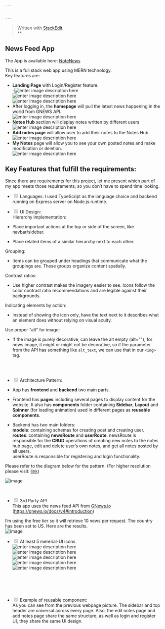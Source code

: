 ```yaml
---


---
```


<blockquote>
<p>Written with <a href="https://stackedit.io/">StackEdit</a>.<br>
**</p>
</blockquote>
<h2 id="news-feed-app">News Feed App</h2>
<p>The App is available here: <a href="https://newsnote.netlify.app/">NoteNews</a></p>
<p>This is a full stack web app using MERN technology.<br>
Key features are:</p>
<ul>
<li><strong>Landing Page</strong> with Login/Register feature.<br>
-<img src="https://i.imgur.com/uUhZCM2.png" alt="enter image description here"><br>
<img src="https://i.imgur.com/w27S1wM.png" alt="enter image description here"><br>
<img src="https://i.imgur.com/p3rn7l9.png" alt="enter image description here"></li>
<li>After logging in, the <strong>homepage</strong> will pull the latest news happening in the world from GNEWS API.<br>
<img src="https://i.imgur.com/X10Lmky.png" alt="enter image description here"></li>
<li><strong>Notes Hub</strong> section will display notes written by different users<br>
<img src="https://i.imgur.com/7uzOp9r.png" alt="enter image description here"></li>
<li><strong>Add notes page</strong> will allow user to add their notes to the Notes Hub.<br>
<img src="https://i.imgur.com/SP051Mc.png" alt="enter image description here"></li>
<li><strong>My Notes</strong> page will allow you to see your own posted notes and make modification or deletion.<br>
<img src="https://i.imgur.com/WUV4QF8.png" alt="enter image description here"></li>
</ul>
<h2 id="key-features-that-fulfill-the-requirements">Key Features that fulfill the requirements:</h2>
<p>Since there are requirements for this project, let me present which part of my app meets those requirements, so you don’t have to spend time looking.</p>
<ul>
<li class="task-list-item">
<p><input type="checkbox" class="task-list-item-checkbox" checked="true" disabled=""> Languages: I used TypeScript as the language choice and backend running on Express server on Node.js runtime.</p>
</li>
<li class="task-list-item">
<p><input type="checkbox" class="task-list-item-checkbox" checked="true" disabled=""> UI Design:<br>
Hierarchy implementation:</p>
</li>
<li>
<p>Place important actions at the top or side of the screen, like navbar/sidebar.</p>
</li>
<li>
<p>Place related items of a similar hierarchy next to each other.</p>
</li>
</ul>
<p>Grouping:</p>
<ul>
<li>Items can be grouped under headings that communicate what the groupings are. These groups organize content spatially.</li>
</ul>
<p>Contrast ratios:</p>
<ul>
<li>Use higher contrast makes the imagery easier to see. Icons follow the color contrast ratio recommendations and are legible against their backgrounds.</li>
</ul>
<p>Indicating elements by action:</p>
<ul>
<li>Instead of showing the icon only, have the text next to it describes what an element does without relying on visual acuity.</li>
</ul>
<p>Use proper “alt” for image:</p>
<ul>
<li>If the image is purely decorative, can leave the alt empty (alt=""), for news image, it might or might not be decorative, so if the parameter from the API has something like <code>alt_text</code>, we can use that in our <code>&lt;img&gt;</code> tag.</li>
</ul>
<br>
<br>
<ul>
<li class="task-list-item">
<p><input type="checkbox" class="task-list-item-checkbox" checked="true" disabled=""> Architecture Pattern:</p>
</li>
<li>
<p>App has <strong>frontend</strong> and <strong>backend</strong> two main parts.</p>
</li>
<li>
<p>Frontend has <strong>pages</strong> including several pages to display content for the website. It also has <strong>components</strong> folder containing <strong>Sidebar</strong>, <strong>Layout</strong> and <strong>Spinner</strong> (for loading animation) used in different pages as <strong>reusable components</strong>.</p>
</li>
<li>
<p>Backend has two main folders:<br>
<strong>models</strong>: containing schemas for creating post and creating user.<br>
<strong>routes</strong>: containing <strong>newsRoute</strong> and <strong>userRoute</strong>. newsRoute is responsible for the <strong>CRUD</strong> operations of creating new notes to the notes hub page, edit and delete user’s own notes, and get all notes posted by all users.<br>
userRoute is responsible for registering and login functionality.</p>
</li>
</ul>
<p>Please refer to the diagram below for the pattern. (For higher resolution please visit: <a href="https://drive.google.com/file/d/1W5talZAwembN65RcU1DDmTFSBpxgUSZN/view?usp=sharing">link</a>)</p>
<p><img src="https://i.imgur.com/sM0IGkZ.png" alt="image"></p>
<br>
<ul>
<li class="task-list-item"><input type="checkbox" class="task-list-item-checkbox" checked="true" disabled=""> 3rd Party API<br>
This app uses the news feed API from <a href="http://GNews.io">GNews.io</a> (<a href="https://gnews.io/docs/v4#introduction">https://gnews.io/docs/v4#introduction</a>)</li>
</ul>
<p>I’m using the free tier so it will retrieve 10 news per request. The country has been set to US. Here are the results.<br>
<img src="https://i.imgur.com/X10Lmky.png" alt="image"></p>
<ul>
<li class="task-list-item"><input type="checkbox" class="task-list-item-checkbox" checked="true" disabled=""> At least 5 mererial-UI icons.<br>
<img src="https://i.imgur.com/JsaQjZT.png" alt="enter image description here"><br>
<img src="https://i.imgur.com/efsuHRE.png" alt="enter image description here"><br>
<img src="https://i.imgur.com/3YNxc5d.png" alt="enter image description here"><br>
<img src="https://i.imgur.com/o5iabQP.png" alt="enter image description here"><br>
<img src="https://i.imgur.com/QMtCwW0.png" alt="enter image description here"><br>
<br><br>
<br><br>
<br></li>
<li class="task-list-item"><input type="checkbox" class="task-list-item-checkbox" checked="true" disabled=""> Example of reusable component:<br>
As you can see from the previous webpage picture. The sidebar and top header are universal across every page. Also, the edit notes page and add notes page share the same structure, as well as login and register UI, they share the same UI design.</li>
</ul>

